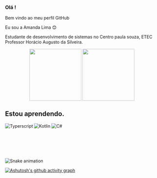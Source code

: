  
### Olá ! 

Bem vindo ao meu perfil GitHub

Eu sou a Amanda Lima 😊

Estudante de desenvolvimento de sistemas no Centro paula souza, ETEC Professor Horácio Augusto da Silveira. 

<div>

<div align ="center" >

<img height ="170em" align ="center" src = "https://github-readme-stats.vercel.app/api?username=LimaAmanda&show_icons=true&theme=synthwave"/> 


<img height ="170em" align ="center" src ="https://github-readme-stats.vercel.app/api/top-langs/?username=limaAmanda&&layout=compact&hide=shell&theme=dark"/>
</div>

## Estou aprendendo.
  
<div style="display: inline_block"></div>

<img align="center" alt=" Typerscript" src="https://img.shields.io/badge/TypeScript-007ACC?style=for-the-badge&logo=typescript&logoColor=white"/>
  <img align = "center" alt=" Kotlin" src = "https://img.shields.io/badge/kotlin-%230095D5.svg?style=for-the-badge&logo=kotlin&logoColor=white"/>
<img align = "center" alt=" C#" src = "https://img.shields.io/badge/c%23-%23239120.svg?style=for-the-badge&logo=c-sharp&logoColor=white"/>

</div>

## <br /> <br />
![Snake animation](https://github.com/LimaAmanda/LimaAmanda/blob/output/github-contribution-grid-snake.svg)

[![Ashutosh's github activity graph](https://activity-graph.herokuapp.com/graph?username=LimaAmanda)](https://github.com/ashutosh00710/github-readme-activity-graph)
